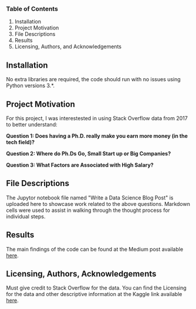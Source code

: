 ### Table of Contents

1. Installation
2. Project Motivation
3. File Descriptions
4. Results
5. Licensing, Authors, and Acknowledgements

## Installation

No extra libraries are required, the code should run with no issues using Python versions 3.*.

## Project Motivation

For this project, I was interestested in using Stack Overflow data from 2017 to better understand:

**Question 1: Does having a Ph.D. really make you earn more money (in the tech field)?**

**Question 2: Where do Ph.Ds Go, Small Start up or Big Companies?**

**Question 3: What Factors are Associated with High Salary?**



## File Descriptions

The Jupytor notebook file named "Write a Data Science Blog Post" is uploaded here to showcase work related to the above questions. Markdown cells were used to assist in walking through the thought process for individual steps.



## Results

The main findings of the code can be found at the Medium post available [here](https://junfang219.medium.com/does-having-a-ph-d-make-you-earn-more-in-the-tech-field-85d366d4b0f7).



## Licensing, Authors, Acknowledgements

Must give credit to Stack Overflow for the data. You can find the Licensing for the data and other descriptive information at the Kaggle link available [here](https://www.kaggle.com/stackoverflow/so-survey-2017/data). 